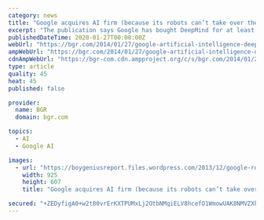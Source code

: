 ```yaml
---
category: news
title: "Google acquires AI firm (because its robots can’t take over the world until they become self-aware)"
excerpt: "The publication says Google has bought DeepMind for at least $400 million and that the acquisition negotiations were led by Google CEO Larry Page himself. Sources familiar with the company ..."
publishedDateTime: 2020-01-27T00:00:00Z
webUrl: "https://bgr.com/2014/01/27/google-artificial-intelligence-deepmind/"
ampWebUrl: "https://bgr.com/2014/01/27/google-artificial-intelligence-deepmind/amp/"
cdnAmpWebUrl: "https://bgr-com.cdn.ampproject.org/c/s/bgr.com/2014/01/27/google-artificial-intelligence-deepmind/amp/"
type: article
quality: 45
heat: 45
published: false

provider:
  name: BGR
  domain: bgr.com

topics:
  - AI
  - Google AI

images:
  - url: "https://boygeniusreport.files.wordpress.com/2013/12/google-robot-cheetah.jpg?quality=98&#038;strip=all"
    width: 925
    height: 607
    title: "Google acquires AI firm (because its robots can’t take over the world until they become self-aware)"

secured: "+ZEDyfigA0+w2t80vrErKXTPUMxLj2OtbNMqiELV8hcefO1WmowUAK8NMVZXkvrSSa0S8HX2Qw8cQVJhb4gtUItG4vTIb1au4O0ROJTZj4RM4jbobhKe8W/We5xpZwho4amtwFjf2El9QvRu+yqHXZwdcjm7MEkL40llw7Nz1zHoPUkPWZLCCrQdpYxPItwjsgupfFD5mF+Ub+oDxevVJVDeHSw6WzePezNR7sAB22LNTY7Ycc0dOLbjxTZq1a1TU5IVpwQWF0J3yOqnarI7Yk3p+h6zdnfMC2KgaNwN7QYBc8S1kT4sM/iyVHJQFjYw;GAz0x7lC8tvfZWYsI2IpMQ=="
---
```


